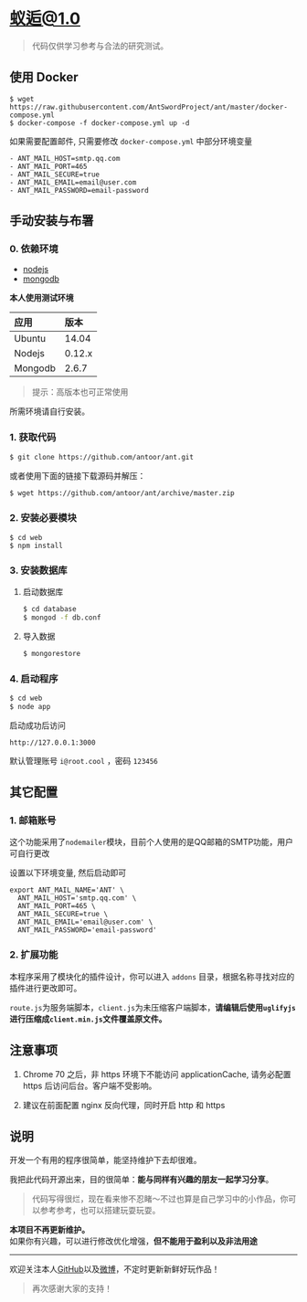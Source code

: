 # 蚁逅@1.0
> 代码仅供学习参考与合法的研究测试。

## 使用 Docker 

```
$ wget https://raw.githubusercontent.com/AntSwordProject/ant/master/docker-compose.yml
$ docker-compose -f docker-compose.yml up -d 
```

如果需要配置邮件, 只需要修改 `docker-compose.yml` 中部分环境变量

```
- ANT_MAIL_HOST=smtp.qq.com
- ANT_MAIL_PORT=465
- ANT_MAIL_SECURE=true
- ANT_MAIL_EMAIL=email@user.com
- ANT_MAIL_PASSWORD=email-password
```

## 手动安装与布署

### 0. 依赖环境

* [nodejs](https://nodejs.org/en/download)
* [mongodb](http://dl.mongodb.org/downloads)

**本人使用测试环境**

| 应用 | 版本 |
| :-- | :-- |
| Ubuntu | 14.04 |
| Nodejs | 0.12.x |
| Mongodb | 2.6.7 |

> 提示：高版本也可正常使用

所需环境请自行安装。

### 1. 获取代码

``` sh
$ git clone https://github.com/antoor/ant.git
```

或者使用下面的链接下载源码并解压：

``` sh
$ wget https://github.com/antoor/ant/archive/master.zip
```

### 2. 安装必要模块

```
$ cd web
$ npm install

```

### 3. 安装数据库

 1. 启动数据库

	``` sh
	$ cd database
	$ mongod -f db.conf
	```

 2. 导入数据

	``` sh
	$ mongorestore
	```

### 4. 启动程序

``` sh
$ cd web
$ node app
```

启动成功后访问 

```
http://127.0.0.1:3000
```

默认管理账号 `i@root.cool` ，密码 `123456`


## 其它配置

### 1. 邮箱账号

这个功能采用了`nodemailer`模块，目前个人使用的是QQ邮箱的SMTP功能，用户可自行更改

设置以下环境变量, 然后启动即可

```
export ANT_MAIL_NAME='ANT' \
  ANT_MAIL_HOST='smtp.qq.com' \
  ANT_MAIL_PORT=465 \
  ANT_MAIL_SECURE=true \
  ANT_MAIL_EMAIL='email@user.com' \
  ANT_MAIL_PASSWORD='email-password'
```

### 2. 扩展功能

本程序采用了模块化的插件设计，你可以进入 `addons` 目录，根据名称寻找对应的插件进行更改即可。

`route.js`为服务端脚本，`client.js`为未压缩客户端脚本，**请编辑后使用`uglifyjs`进行压缩成`client.min.js`文件覆盖原文件。**

## 注意事项

1. Chrome 70 之后，非 https 环境下不能访问 applicationCache, 请务必配置 https 后访问后台。客户端不受影响。

2. 建议在前面配置 nginx 反向代理，同时开启 http 和 https

## 说明

开发一个有用的程序很简单，能坚持维护下去却很难。 
   
我把此代码开源出来，目的很简单：**能与同样有兴趣的朋友一起学习分享**。    

> 代码写得很烂，现在看来惨不忍睹～不过也算是自己学习中的小作品，你可以参考参考，也可以搭建玩耍玩耍。

**本项目不再更新维护。**    
如果你有兴趣，可以进行修改优化增强，**但不能用于盈利以及非法用途**

- - -

欢迎关注本人[GitHub](http://github.com/antoor)以及[微博](http://weibo.com/antoor)，不定时更新新鲜好玩作品！    
> 再次感谢大家的支持！